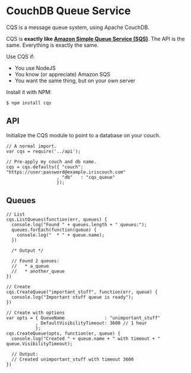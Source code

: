 # CouchDB Queue Service

CQS is a message queue system, using Apache CouchDB.

CQS is **exactly like [Amazon Simple Queue Service (SQS)][sqs_api]**. The API is the same. Everything is exactly the same.

Use CQS if:

* You use NodeJS
* You know (or appreciate) Amazon SQS
* You want the same thing, but on your own server

Install it with NPM:

    $ npm install cqs

[sqs_api]: http://docs.amazonwebservices.com/AWSSimpleQueueService/latest/APIReference/

## API

Initialize the CQS module to point to a database on your couch.

    // A normal import.
    var cqs = require('../api');
    
    // Pre-apply my couch and db name.
    cqs = cqs.defaults({ "couch": "https://user:password@example.iriscouch.com"
                       , "db"   : "cqs_queue"
                       });

## Queues

    // List
    cqs.ListQueues(function(err, queues) {
      console.log("Found " + queues.length + " queues:");
      queues.forEach(function(queue) {
        console.log("  * " + queue.name);
      })

      /* Output */

      // Found 2 queues:
      //   * a_queue
      //   * another_queue
    })

    // Create
    cqs.CreateQueue("important_stuff", function(err, queue) {
      console.log("Important stuff queue is ready");
    })

    // Create with options
    var opts = { QueueName               : "unimportant_stuff"
               , DefaultVisibilityTimeout: 3600 // 1 hour
               };
    cqs.CreateQueue(opts, function(er, queue) {
      console.log("Created " + queue.name + " with timeout + " queue.VisibilityTimeout);

      // Output:
      // Created unimportant_stuff with timeout 3600
    })

